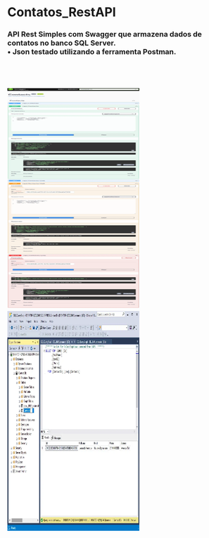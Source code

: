 # Contatos_RestAPI

<h3>
    API Rest Simples com Swagger que armazena dados de contatos no banco SQL Server.<br>
    • Json testado utilizando a ferramenta Postman.
</h3>

<h1 stylesalign="center" width="300px" height="500px">
  <br>
  <a href="https://app.codecov.io/login/gh">
    <a href="https://raw.githubusercontent.com/LeoHLV/Armazenamento/main/Imagens/Contacts_RestCRUD.webp">
      <img src="https://raw.githubusercontent.com/LeoHLV/Armazenamento/main/Imagens/Contacts_RestCRUD.webp" width="300px" height="500px"/>
    </a>
    <a href="https://raw.githubusercontent.com/LeoHLV/Armazenamento/main/Imagens/Contacts_RestCRUD_DB.webp">
      <img src="https://raw.githubusercontent.com/LeoHLV/Armazenamento/main/Imagens/Contacts_RestCRUD_DB.webp" width="300px" height="500px"/>
    </a>
  </a>
</h1>



